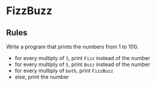 # FizzBuzz
## Rules

Write a program that prints the numbers from 1 to 100.
- for every multiply of `3`, print `Fizz` instead of the number
- for every multiply of `5`, print `Buzz` instead of the number
- for every multiply of `both`, print `FizzBuzz`
- else, print the number